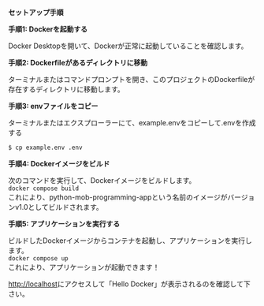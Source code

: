 **セットアップ手順**

**手順1: Dockerを起動する**

Docker Desktopを開いて、Dockerが正常に起動していることを確認します。

**手順2: Dockerfileがあるディレクトリに移動**

ターミナルまたはコマンドプロンプトを開き、このプロジェクトのDockerfileが存在するディレクトリに移動します。

**手順3: envファイルをコピー**

ターミナルまたはエクスプローラーにて、example.envをコピーして.envを作成する

```sh
$ cp example.env .env
```

**手順4: Dockerイメージをビルド**

次のコマンドを実行して、Dockerイメージをビルドします。  
`docker compose build`  
これにより、python-mob-programming-appという名前のイメージがバージョンv1.0としてビルドされます。

**手順5: アプリケーションを実行する**

ビルドしたDockerイメージからコンテナを起動し、アプリケーションを実行します。  
`docker compose up`  
これにより、アプリケーションが起動できます！  

[http://localhost](http://localhost)にアクセスして「Hello Docker」が表示されるのを確認して下さい。
